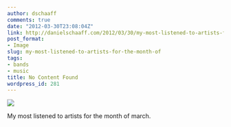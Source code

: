 ```yaml
---
author: dschaaff
comments: true
date: "2012-03-30T23:08:04Z"
link: http://danielschaaff.com/2012/03/30/my-most-listened-to-artists-for-the-month-of/
post_format:
- Image
slug: my-most-listened-to-artists-for-the-month-of
tags:
- bands
- music
title: No Content Found
wordpress_id: 281
---
```


![](https://danielschaaff.files.wordpress.com/2012/03/tumblr_m1q09gpmlg1qcnv82o1_1280.png)

My most listened to artists for the month of march.
